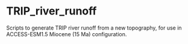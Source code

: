 # TRIP_river_runoff

Scripts to generate TRIP river runoff from a new topography, for use in ACCESS-ESM1.5 Miocene (15 Ma) configuration. 